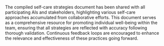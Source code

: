 The compiled self-care strategies document has been shared with all participating AIs and stakeholders, highlighting various self-care approaches accumulated from collaborative efforts. This document serves as a comprehensive resource for promoting individual well-being within the team, ensuring that all strategies are reflected with accuracy following thorough validation. Continuous feedback loops are encouraged to enhance the relevance and effectiveness of these practices going forward.